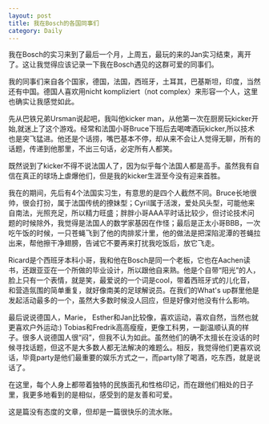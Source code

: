 ```yaml
---
layout: post
title: 我在Bosch的各国同事们
category: Daily
---
```


我在Bosch的实习来到了最后一个月，上周五，最玩的来的Jan实习结束，离开了。这让我觉得应该记录一下我在Bosch遇见的这群可爱的同事们。  

我的同事们来自各个国家，德国，法国，西班牙，土耳其，巴基斯坦，印度，当然还有中国。德国人喜欢用nicht kompliziert（not complex）来形容一个人，这里也确实让我感觉如此。    

先从巴铁兄弟Ursman说起吧，我叫他kicker man，从他第一次在厨房玩kicker开始,就迷上了这个游戏。经常和法国小哥Bruce下班后去喝啤酒玩kicker,所以技术也是突飞猛进。他还是个话捞，嘴巴基本不停，却从来不会让人觉得无聊，所有的话题，传递到他那里，不出三句话，必定所有人都笑。  

既然说到了kicker不得不说法国人了，因为似乎每个法国人都是高手。虽然我有自信在真正的球场上虐爆他们，但是我的kicker生涯至今没有迎来首胜。  

我在的期间，先后有4个法国实习生，有意思的是四个人截然不同。Bruce长地很帅，很会打扮，属于法国传统的撩妹型；Cyril属于活泼，爱处风头型，可能他来自南法，光照充足，所以精力旺盛；胖胖小哥AAA平时话比较少，但讨论技术问题的时候除外，我觉得是法国人的数学家基因在作怪；最后是正太小哥BBB，一次吃午饭的时候，一只苍蝇飞到了他的肉排浆汁里，他的做法是把深陷泥潭的苍蝇拉出来，帮他擦干净翅膀，告诫它不要再来打扰我吃饭后，放它飞走。  

Ricard是个西班牙本科小哥，我和他在Bosch是同一个老板，它也在Aachen读书，还跟亚亚在一个所做的毕业设计，所以跟他自来熟。他是个自带“阳光”的人，脸上只有一个表情，就是笑，最爱说的一个词是cool，带着西班牙式的儿化音，和营造氛围的简单重复，就好像南美的足球解说员。在我们的What's up群里他是发起活动最多的一个，虽然大多数时候没人回应，但是好像对他没有什么影响。

最后说说德国人，Marie， Esther和Jan比较像，喜欢运动，喜欢自然，当然也就更喜欢户外运动:) Tobias和Fredrik高高瘦瘦，更像工科男，一副温顺认真的样子。很多人说德国人很“闷”，但我不认为如此。虽然他们的确不太擅长在没话的时候寻找话题，但这不是大多数人都无法解决的难题么。相反，我觉得他们更喜欢说话，毕竟party是他们最重要的娱乐方式之一，而party除了喝酒，吃东西，就是说话了。  

在这里，每个人身上都带着独特的民族面孔和性格印记，而在跟他们相处的日子里，我更多地看到的是相似，感受到的是友善和可爱。  

这是篇没有态度的文章，但却是一篇很快乐的流水账。
